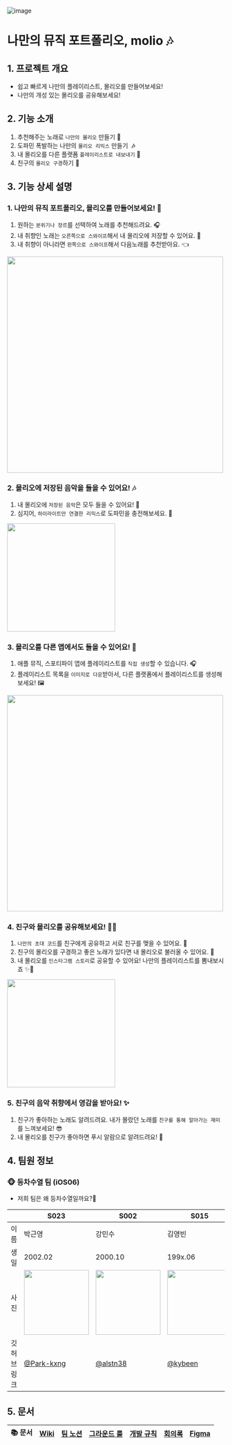 ![image](https://github.com/user-attachments/assets/2a178c96-3b9a-4b44-99d9-e69e17e65fdd)

# 나만의 뮤직 포트폴리오, molio **🎶**

## 1. 프로젝트 개요

- 쉽고 빠르게 나만의 플레이리스트, 몰리오를 만들어보세요!
- 나만의 개성 있는 몰리오를 공유해보세요!

## 2. 기능 소개

1. 추천해주는 노래로 `나만의 몰리오` 만들기 **🎵**
2. 도파민 폭발하는 나만의 `몰리오 리믹스` 만들기  **🎶**
3. 내 몰리오를 다른 플랫폼 `플레이리스트로 내보내기` **📱**
4. 친구의 `몰리오 구경`하기 👀 

## 3. 기능 상세 설명

### 1. 나만의 뮤직 포트폴리오, 몰리오를 만들어보세요! **🎵**

1. 원하는 `분위기나 장르`를 선택하여 노래를 추천해드려요. 🎧
2. 내 취향인 노래는 `오른쪽으로 스와이프`해서 내 몰리오에 저장할 수 있어요. **💚**
3. 내 취향이 아니라면 `왼쪽으로 스와이프`해서 다음노래를 추천받아요. 👈
<img width=500 src="https://github.com/user-attachments/assets/3d20d6b7-36b1-49dc-af36-a5faf645abe5">
   
### 2. 몰리오에 저장된 음악을 들을 수 있어요! **🎶**

1. 내 몰리오에 `저장된 음악`은 모두 들을 수 있어요! 🙌
2. 심지어, `하이라이트만 연결한 리믹스`로 도파민을 충전해보세요. 🧪 
<img width=250 src="https://github.com/user-attachments/assets/0ad30055-7ea6-4060-b137-87a541f4f7c1">

### 3. 몰리오를 다른 앱에서도 들을 수 있어요! **📱**

1. 애플 뮤직, 스포티파이 앱에 플레이리스트를 `직접 생성`할 수 있습니다. 🎧
2. 플레이리스트 목록을 `이미지로 다운`받아서, 다른 플랫폼에서 플레이리스트를 생성해보세요! 🖼️
<img width=500 src="https://github.com/user-attachments/assets/72cd9f20-73b4-4594-88d2-120a768683b6">


### 4. 친구와 몰리오를 공유해보세요! **👯‍♂️**

1. `나만의 초대 코드`를 친구에게 공유하고 서로 친구를 맺을 수 있어요. 🔗
2. 친구의 몰리오를 구경하고 좋은 노래가 있다면 내 몰리오로 불러올 수 있어요. 👀 
3. 내 몰리오를 `인스타그램 스토리`로 공유할 수 있어요! 나만의 플레이리스트를 뽐내보시죠 ✨🙏
<img width=250 src="https://github.com/user-attachments/assets/3ab4a12d-5718-4282-95d5-60fedd1ae9e4">


### 5. 친구의 음악 취향에서 영감을 받아요! **✨**

1. 친구가 좋아하는 노래도 알려드려요. 내가 몰랐던 노래를 `친구를 통해 알아가는 재미`를 느껴보세요! 😎
2. 내 몰리오를 친구가 좋아하면 푸시 알람으로 알려드려요! **🔔**


## 4. 팀원 정보


### 🐵 등차수열 팀 (iOS06)
- 저희 팀은 왜 등차수열일까요?🙈
    
|        | S023                                   | S002                                   | S015                                  | S003                                   |
| ------ | -------------------------------------- | -------------------------------------- | ------------------------------------- | -------------------------------------- |
| 이름   | 박근영                                  | 강민수                                  | 김영빈                                 | 강창우                                  |
| 생일   | 2002.02                                | 2000.10                                | 199x.06                               | 199x.11                                |
| 사진   | <img width=150 src="https://github.com/user-attachments/assets/7af07e9b-7e88-443f-896e-392b954ba675">| <img width=150 src="https://github.com/user-attachments/assets/b8922aca-bd78-4947-9ad6-69f4239e3c4f"> | <img width=150 src="https://github.com/user-attachments/assets/df00dd8d-5731-4f01-9662-16ebbf8bf7ce"> |  |
| 깃허브 링크 | [@Park-kxng](https://github.com/Park-kxng) | [@alstn38](https://github.com/alstn38) | [@kybeen](https://github.com/kybeen) | [@windowcow](https://github.com/windowcow) |
     

## 5. 문서

|📚 문서|[Wiki](https://github.com/boostcampwm-2024/iOS06-molio/wiki)|[팀 노션](https://silly-squid-e4b.notion.site/iOS06-12aa06a926628080bfeed6d8ce906062?pvs=4)|[그라운드 룰](https://silly-squid-e4b.notion.site/12da06a92662809cb5a5c6a5f21bf16b?pvs=4)|[개발 규칙](https://silly-squid-e4b.notion.site/12da06a926628000b18ec72def7595af?pvs=4)|[회의록](https://silly-squid-e4b.notion.site/12aa06a926628084b3c3d18f3c960e55?v=133a06a9266280febf43000cbd62645e&pvs=4)|[Figma](https://www.figma.com/design/AUazDR6Oe91jGPGnFhrXal/MOLIO?node-id=0-1&t=I2PNeHHz4tDP0bQc-1)|
|:-:|:-:|:-:|:-:|:-:|:-:|:--:|
